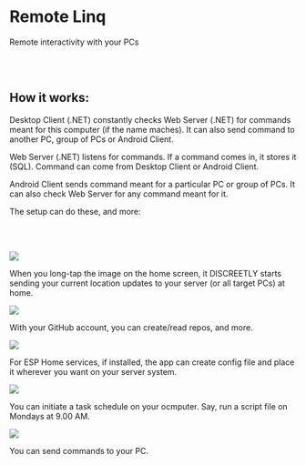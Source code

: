 # Remote Linq
Remote interactivity with your PCs

<br>
<br>

## How it works:
Desktop Client (.NET) constantly checks Web Server (.NET) for commands meant for this computer (if the name maches). It can also send command to another PC, group of PCs or Android Client.

Web Server (.NET) listens for commands. If a command comes in, it stores it (SQL). Command can come from Desktop Client or Android Client.

Android Client sends command meant for a particular PC or group of PCs. It can also check Web Server for any command meant for it.

The setup can do these, and more:

<br>
<br>

![](app/src/main/res/drawable/sos.jpg)

When you long-tap the image on the home screen, it DISCREETLY starts sending your current location updates to your server (or all target PCs) at home.

![](app/src/main/res/drawable/github.jpg)

With your GitHub account, you can create/read repos, and more.

![](app/src/main/res/drawable/esp.jpg)

For ESP Home services, if installed, the app can create config file and place it wherever you want on your server system.

![](app/src/main/res/drawable/scheduler.jpg)

You can initiate a task schedule on your ocmputer. Say, run a script file on Mondays at 9.00 AM.

![](app/src/main/res/drawable/command.jpg)

You can send commands to your PC.



